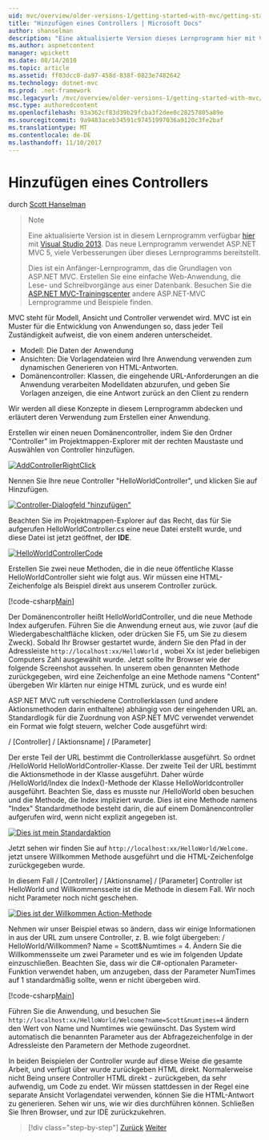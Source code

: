 ```yaml
---
uid: mvc/overview/older-versions-1/getting-started-with-mvc/getting-started-with-mvc-part2
title: "Hinzufügen eines Controllers | Microsoft Docs"
author: shanselman
description: "Eine aktualisierte Version dieses Lernprogramm hier mit Visual Studio 2013 verfügbar ist. Das neue Lernprogramm verwendet ASP.NET MVC 5, zahlreiche Verbesserungen über t bietet..."
ms.author: aspnetcontent
manager: wpickett
ms.date: 08/14/2010
ms.topic: article
ms.assetid: ff03dcc0-da97-458d-838f-0823e7482642
ms.technology: dotnet-mvc
ms.prod: .net-framework
msc.legacyurl: /mvc/overview/older-versions-1/getting-started-with-mvc/getting-started-with-mvc-part2
msc.type: authoredcontent
ms.openlocfilehash: 93a362cf83d39b29fcba3f2dee0c28257805a89e
ms.sourcegitcommit: 9a9483aceb34591c97451997036a9120c3fe2baf
ms.translationtype: MT
ms.contentlocale: de-DE
ms.lasthandoff: 11/10/2017
---
```

<a name="adding-a-controller"></a>Hinzufügen eines Controllers
====================
durch [Scott Hanselman](https://github.com/shanselman)

> > [!NOTE]
> > Eine aktualisierte Version ist in diesem Lernprogramm verfügbar [hier](../../getting-started/introduction/getting-started.md) mit [Visual Studio 2013](https://www.microsoft.com/visualstudio/eng/2013-downloads). Das neue Lernprogramm verwendet ASP.NET MVC 5, viele Verbesserungen über dieses Lernprogramms bereitstellt.
> 
> 
> Dies ist ein Anfänger-Lernprogramm, das die Grundlagen von ASP.NET MVC. Erstellen Sie eine einfache Web-Anwendung, die Lese- und Schreibvorgänge aus einer Datenbank. Besuchen Sie die [ASP.NET MVC-Trainingscenter](../../../index.md) andere ASP.NET-MVC Lernprogramme und Beispiele finden.


MVC steht für Modell, Ansicht und Controller verwendet wird. MVC ist ein Muster für die Entwicklung von Anwendungen so, dass jeder Teil Zuständigkeit aufweist, die von einem anderen unterscheidet.

- Modell: Die Daten der Anwendung
- Ansichten: Die Vorlagendateien wird Ihre Anwendung verwenden zum dynamischen Generieren von HTML-Antworten.
- Domänencontroller: Klassen, die eingehende URL-Anforderungen an die Anwendung verarbeiten Modelldaten abzurufen, und geben Sie Vorlagen anzeigen, die eine Antwort zurück an den Client zu rendern

Wir werden all diese Konzepte in diesem Lernprogramm abdecken und erläutert deren Verwendung zum Erstellen einer Anwendung.

Erstellen wir einen neuen Domänencontroller, indem Sie den Ordner "Controller" im Projektmappen-Explorer mit der rechten Maustaste und Auswählen von Controller hinzufügen.

[![AddControllerRightClick](getting-started-with-mvc-part2/_static/image2.png)](getting-started-with-mvc-part2/_static/image1.png)

Nennen Sie Ihre neue Controller "HelloWorldController", und klicken Sie auf Hinzufügen.

[![Controller-Dialogfeld "hinzufügen"](getting-started-with-mvc-part2/_static/image4.png)](getting-started-with-mvc-part2/_static/image3.png)

Beachten Sie im Projektmappen-Explorer auf das Recht, das für Sie aufgerufen HelloWorldController.cs eine neue Datei erstellt wurde, und diese Datei ist jetzt geöffnet, der **IDE**.

[![HelloWorldControllerCode](getting-started-with-mvc-part2/_static/image6.png)](getting-started-with-mvc-part2/_static/image5.png)

Erstellen Sie zwei neue Methoden, die in die neue öffentliche Klasse HelloWorldController sieht wie folgt aus. Wir müssen eine HTML-Zeichenfolge als Beispiel direkt aus unserem Controller zurück.

[!code-csharp[Main](getting-started-with-mvc-part2/samples/sample1.cs)]

Der Domänencontroller heißt HelloWorldController, und die neue Methode Index aufgerufen. Führen Sie die Anwendung erneut aus, wie zuvor (auf die Wiedergabeschaltfläche klicken, oder drücken Sie F5, um Sie zu diesem Zweck). Sobald Ihr Browser gestartet wurde, ändern Sie den Pfad in der Adressleiste `http://localhost:xx/HelloWorld` , wobei Xx ist jeder beliebigen Computers Zahl ausgewählt wurde. Jetzt sollte Ihr Browser wie der folgende Screenshot aussehen. In unserem oben genannten Methode zurückgegeben, wird eine Zeichenfolge an eine Methode namens "Content" übergeben Wir klärten nur einige HTML zurück, und es wurde ein!

ASP.NET MVC ruft verschiedene Controllerklassen (und andere Aktionsmethoden darin enthaltene) abhängig von der eingehenden URL an. Standardlogik für die Zuordnung von ASP.NET MVC verwendet verwendet ein Format wie folgt steuern, welcher Code ausgeführt wird:

/ [Controller] / [Aktionsname] / [Parameter]

Der erste Teil der URL bestimmt die Controllerklasse ausgeführt. So ordnet /HelloWorld HelloWorldController-Klasse. Der zweite Teil der URL bestimmt die Aktionsmethode in der Klasse ausgeführt. Daher würde /HelloWorld/Index die Index()-Methode der Klasse HelloWorldcontroller ausgeführt. Beachten Sie, dass es musste nur /HelloWorld oben besuchen und die Methode, die Index impliziert wurde. Dies ist eine Methode namens "Index" Standardmethode besteht darin, die auf einem Domänencontroller aufgerufen wird, wenn nicht explizit angegeben ist.

[![Dies ist mein Standardaktion](getting-started-with-mvc-part2/_static/image8.png)](getting-started-with-mvc-part2/_static/image7.png)

Jetzt sehen wir finden Sie auf `http://localhost:xx/HelloWorld/Welcome.` jetzt unsere Willkommen Methode ausgeführt und die HTML-Zeichenfolge zurückgegeben wurde.

In diesem Fall / [Controller] / [Aktionsname] / [Parameter] Controller ist HelloWorld und Willkommensseite ist die Methode in diesem Fall. Wir noch nicht Parameter noch nicht geschehen.

[![Dies ist der Willkommen Action-Methode](getting-started-with-mvc-part2/_static/image10.png)](getting-started-with-mvc-part2/_static/image9.png)

Nehmen wir unser Beispiel etwas so ändern, dass wir einige Informationen in aus der URL zum unsere Controller, z. B. wie folgt übergeben: / HelloWorld/Willkommen? Name = Scott&amp;Numtimes = 4. Ändern Sie die Willkommensseite um zwei Parameter und es wie im folgenden Update einzuschließen. Beachten Sie, dass wir die C#-optionalen Parameter-Funktion verwendet haben, um anzugeben, dass der Parameter NumTimes auf 1 standardmäßig sollte, wenn er nicht übergeben wird.

[!code-csharp[Main](getting-started-with-mvc-part2/samples/sample2.cs)]

Führen Sie die Anwendung, und besuchen Sie `http://localhost:xx/HelloWorld/Welcome?name=Scott&numtimes=4` ändern den Wert von Name und Numtimes wie gewünscht. Das System wird automatisch die benannten Parameter aus der Abfragezeichenfolge in der Adressleiste den Parametern der Methode zugeordnet.

In beiden Beispielen der Controller wurde auf diese Weise die gesamte Arbeit, und verfügt über wurde zurückgeben HTML direkt. Normalerweise nicht Being unsere Controller HTML direkt - zurückgeben, da sehr aufwendig, um Code zu endet. Wir müssen stattdessen in der Regel eine separate Ansicht Vorlagendatei verwenden, können Sie die HTML-Antwort zu generieren. Sehen wir uns, wie wir dies durchführen können. Schließen Sie Ihren Browser, und zur IDE zurückzukehren.

>[!div class="step-by-step"]
[Zurück](getting-started-with-mvc-part1.md)
[Weiter](getting-started-with-mvc-part3.md)
